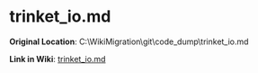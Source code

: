 # trinket_io.md

**Original Location**: C:\WikiMigration\git\code_dump\trinket_io.md

**Link in Wiki**: [trinket_io.md](https://github.com/itnett/FTD02N/wiki/trinket_io)

